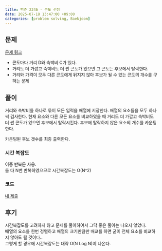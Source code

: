 ```yaml
---
title: 백준 2246 - 콘도 선정
date: 2025-07-18 13:47:00 +09:00
categories: [problem solving, Baekjoon]
---
```

## 문제
[문제 링크](https://www.acmicpc.net/problem/2246)
- 콘도마다 거리 D와 숙박비 C가 있다.
- 거리도 더 가깝고 숙박비도 더 싼 콘도가 있으면 그 콘도는 후보에서 탈락한다.
- 거리와 가격이 모두 다른 콘도에게 뒤지지 않아 후보가 될 수 있는 콘도의 개수를 구하는 문제

## 풀이
거리와 숙박비를 하나로 묶어 모든 입력을 배열에 저장한다.
배열의 요소들을 모두 하나씩 검사한다.
현재 요소와 다른 모든 요소를 비교하였을 때 거리도 더 가깝고 숙박비도 더 싼 콘도가 있으면 후보에서 탈락시킨다.
후보에 탈락하지 않은 요소의 개수를 카운팅한다.

카운팅된 후보 갯수를 최종 출력한다.

### 시간 복잡도
이중 반복문 사용.  
둘 다 N번 반복하였으므로 시간복잡도는 O(N^2)

### 코드
[내 제출](https://boj.kr/295bac44fac94d89821db896e5045048)

## 후기
시간복잡도를 고려하지 않고 문제를 풀이하여서 그닥 좋은 풀이는 나오지 않았다.  
배열의 요소를 한번 정렬하고 배열의 크기만큼만 배교를 하면 굳이 전체 요소를 비교하지 않아도 될 것이다..  
그렇게 할 경우에 시간복잡도는 대략 O(N Log N)이 나온다.
